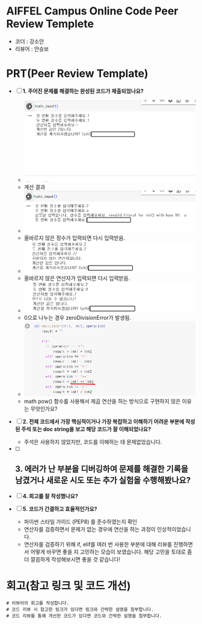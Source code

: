 # AIFFEL Campus Online Code Peer Review Templete
- 코더 : 강소안
- 리뷰어 : 안승보

# PRT(Peer Review Template)
- [ ]  **1. 주어진 문제를 해결하는 완성된 코드가 제출되었나요?**
    - ![alt text](image.png)
    - 계산 결과
    - ![alt text](image-1.png)
    - 올바르지 않은 정수가 입력되면 다시 입력받음.
    - ![alt text](image-2.png)
    - 올바르지 않은 연산자가 입력되면 다시 입력받음.
    - ![alt text](image-3.png)
    - 0으로 나누는 경우 zeroDivisionError가 발생됨.
    - ![alt text](image-4.png)
    - math pow() 함수를 사용해서 제곱 연산을 하는 방식으로 구현하지 않은 이유는 무엇인가요?
- [ ]  **2. 전체 코드에서 가장 핵심적이거나 가장 복잡하고 이해하기 어려운 부분에 작성된 
주석 또는 doc string을 보고 해당 코드가 잘 이해되었나요?**
    - 주석은 사용하지 않았지만, 코드를 이해하는 데 문제없었습니다.
        
- [ ]  **3. 에러가 난 부분을 디버깅하여 문제를 해결한 기록을 남겼거나
새로운 시도 또는 추가 실험을 수행해봤나요?**
    - 
        
- [ ]  **4. 회고를 잘 작성했나요?**
        
- [ ]  **5. 코드가 간결하고 효율적인가요?**
    - 파이썬 스타일 가이드 (PEP8) 를 준수하였는지 확인
    - 연산자를 검증하면서 문제가 없는 경우에 연산을 하는 과정이 인상적이었습니다.
    - 연산자를 검증하기 위해 if, elif를 여러 번 사용한 부분에 대해 리뷰를 진행하면서 어떻게 바꾸면 좋을 지 고민하는 모습이 보였습니다. 해당 고민을 토대로 좀 더 깔끔하게 작성해보시면 좋을 것 같습니다!


# 회고(참고 링크 및 코드 개선)
```
# 리뷰어의 회고를 작성합니다.
# 코드 리뷰 시 참고한 링크가 있다면 링크와 간략한 설명을 첨부합니다.
# 코드 리뷰를 통해 개선한 코드가 있다면 코드와 간략한 설명을 첨부합니다.
```
